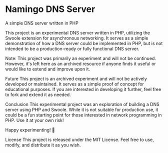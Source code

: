 # Namingo DNS Server
A simple DNS server written in PHP

This project is an experimental DNS server written in PHP, utilizing the Swoole extension for asynchronous networking. It serves as a simple demonstration of how a DNS server could be implemented in PHP, but is not intended to be a production-ready or fully functional DNS server.

Note: This project was primarily an experiment and will not be continued. However, it's left here as an archived resource if anyone finds it useful or would like to extend and improve upon it.

Future
This project is an archived experiment and will not be actively developed or maintained. It serves as a simple proof of concept for educational purposes. If you are interested in developing it further, feel free to fork and extend it as needed.

Conclusion
This experimental project was an exploration of building a DNS server using PHP and Swoole. While it is not suitable for production use, it could be a fun starting point for those interested in network programming in PHP. Use it at your own risk!

Happy experimenting! 🎉

License
This project is released under the MIT License. Feel free to use, modify, and distribute it as you wish.